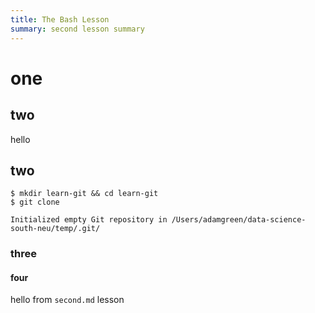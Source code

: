 ```yaml
---
title: The Bash Lesson
summary: second lesson summary
---
```


# one

## two

hello

## two

```shell-session
$ mkdir learn-git && cd learn-git
$ git clone
```

```output
Initialized empty Git repository in /Users/adamgreen/data-science-south-neu/temp/.git/
```

### three

#### four

hello from `second.md` lesson
